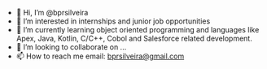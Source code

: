 - 👋 Hi, I’m @bprsilveira
- 👀 I’m interested in internships and junior job opportunities
- 🌱 I’m currently learning object oriented programming and languages like Apex, Java, Kotlin, C/C++, Cobol and Salesforce related development.
- 💞️ I’m looking to collaborate on ...
- 📫 How to reach me email: bprsilveira@gmail.com

<!---
bprsilveira/bprsilveira is a ✨ special ✨ repository because its `README.md` (this file) appears on your GitHub profile.
You can click the Preview link to take a look at your changes.
--->
